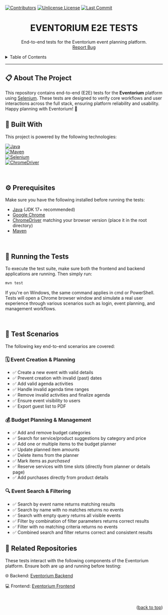 <a id="readme-top"></a>

[![Contributors][contributors-shield]][contributors-url]  [![Unlicense License][license-shield]][license-url]  [![Last Commit][last-commit-shield]][last-commit-url]

<div align="center">

  <h1 align="center">EVENTORIUM E2E TESTS</h1>

  <p align="center">
    End-to-end tests for the Eventorium event planning platform.
    <br />
    <a href="https://github.com/lazarnagulov/ts-project-event-planner-siit-2024-team-13/issues/new?labels=bug">Report Bug</a>
  </p>
</div>

<details>
  <summary>Table of Contents</summary>
  <ol>
    <li><a href="#-about-the-project">About The Project</a></li>
    <li><a href="#-prerequisites">Prerequisites</a></li>
    <li><a href="#-built-with">Built With</a></li>
    <li><a href="#-running-the-tests">Running the Tests</a></li>
    <li><a href="#-test-scenarios">Test Scenarios</a></li>
    <li><a href="#-related-repositories">Related Repositories</a></li>
  </ol>
</details>

---

## 📋 About The Project

This repository contains end-to-end (E2E) tests for the **Eventorium** platform using [Selenium](https://www.selenium.dev/). These tests are designed to verify core workflows and user interactions across the full stack, ensuring platform reliability and usability.
Happy planning with Eventorium! 🎉
<br/>

## 🔧 Built With

This project is powered by the following technologies:

[![Java][Java-img]][Java-url]  
[![Maven][Maven-img]][Maven-url]  
[![Selenium][Selenium-img]][Selenium-url]  
[![ChromeDriver][ChromeDriver-img]][ChromeDriver-url]

<br/>

## ⚙️ Prerequisites

Make sure you have the following installed before running the tests:

- [Java](https://www.oracle.com/java/) (JDK 17+ recommended)
- [Google Chrome](https://www.google.com/chrome/)
- [ChromeDriver](https://chromedriver.chromium.org/) matching your browser version (place it in the root directory)
- [Maven](https://maven.apache.org/)

<br/>

## 🧪 Running the Tests

To execute the test suite, make sure both the frontend and backend applications are running. Then simply run:

```bash
mvn test
```

If you're on Windows, the same command applies in cmd or PowerShell.
Tests will open a Chrome browser window and simulate a real user experience through various scenarios such as login, 
event planning, and management workflows.

<br/>

## 📌 Test Scenarios

The following key end-to-end scenarios are covered:

### 🗓️ Event Creation & Planning
- ✅ Create a new event with valid details
- ✅ Prevent creation with invalid (past) dates
- ✅ Add valid agenda activities
- ✅ Handle invalid agenda time ranges
- ✅ Remove invalid activities and finalize agenda
- ✅ Ensure event visibility to users
- ✅ Export guest list to PDF

### 💰 Budget Planning & Management
- ✅ Add and remove budget categories
- ✅ Search for service/product suggestions by category and price
- ✅ Add one or multiple items to the budget planner
- ✅ Update planned item amounts
- ✅ Delete items from the planner
- ✅ Mark items as *purchased*
- ✅ Reserve services with time slots (directly from planner or details page)
- ✅ Add purchases directly from product details

### 🔍 Event Search & Filtering

- ✅ Search by event name returns matching results
- ✅ Search by name with no matches returns no events
- ✅ Search with empty query returns all visible events
- ✅ Filter by combination of filter parameters returns correct results
- ✅ Filter with no matching criteria returns no events
- ✅ Combined search and filter returns correct and consistent results


## 🔗 Related Repositories
These tests interact with the following components of the Eventorium platform. Ensure both are up and running before testing:

🌐 Backend: [Eventorium Backend](https://github.com/kzi-nastava/iss-project-event-planner-siit-2024-team-13)

💻 Frontend: [Eventorium Frontend](https://github.com/kzi-nastava/iks-project-event-planner-siit-2024-team-13)

<br/>

<p align="right">(<a href="#readme-top">back to top</a>)</p>

[Java-img]: https://img.shields.io/badge/Java-17+-red?logo=java&logoColor=white
[Java-url]: https://www.oracle.com/java/
[Maven-img]: https://img.shields.io/badge/Maven-3-blue?logo=apachemaven&logoColor=white
[Maven-url]: https://maven.apache.org/
[Selenium-img]: https://img.shields.io/badge/Test-Selenium-43B02A?logo=selenium&logoColor=white
[Selenium-url]: https://www.selenium.dev/
[ChromeDriver-img]: https://img.shields.io/badge/ChromeDriver-automated--browser--testing-yellow?logo=googlechrome&logoColor=white
[ChromeDriver-url]: https://chromedriver.chromium.org/
[contributors-shield]: https://img.shields.io/github/contributors/lazarnagulov/ts-project-event-planner-siit-2024-team-13.svg?style=for-the-badge
[contributors-url]: https://github.com/lazarnagulov/ts-project-event-planner-siit-2024-team-13/graphs/contributors
[license-shield]: https://img.shields.io/github/license/lazarnagulov/ts-project-event-planner-siit-2024-team-13.svg?style=for-the-badge
[license-url]: https://github.com/lazarnagulov/ts-project-event-planner-siit-2024-team-13/blob/master/LICENSE.txt
[last-commit-shield]: https://img.shields.io/github/last-commit/lazarnagulov/ts-project-event-planner-siit-2024-team-13?branch=main&style=for-the-badge
[last-commit-url]: https://github.com/lazarnagulov/ts-project-event-planner-siit-2024-team-13/commits/main
